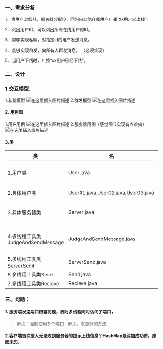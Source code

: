 
### 一、需求分析

1．当用户上线时，服务器分配ID，同时向其他在线用户广播“xx用户以上线”。

2．列出用户ID，可以列出所有在线用户的ID。

3．能够实现私聊，对指定id的用户发送消息。

4．能够实现群发，向所有人群发消息。 （必须实现）

5．当用户下线时，广播“xx用户已经下线”。
### 二、设计
### 1.交互模型.
1.私聊模型
![在这里插入图片描述](https://img-blog.csdnimg.cn/20200603212500595.png?x-oss-process=image/watermark,type_ZmFuZ3poZW5naGVpdGk,shadow_10,text_aHR0cHM6Ly9ibG9nLmNzZG4ubmV0L2phcnZhbjU=,size_16,color_FFFFFF,t_70)
2.群发模型
![在这里插入图片描述](https://img-blog.csdnimg.cn/20200603212513627.png?x-oss-process=image/watermark,type_ZmFuZ3poZW5naGVpdGk,shadow_10,text_aHR0cHM6Ly9ibG9nLmNzZG4ubmV0L2phcnZhbjU=,size_16,color_FFFFFF,t_70)
#### 2. 用例图
1.用户用例
![在这里插入图片描述](https://img-blog.csdnimg.cn/20200603200350341.png?x-oss-process=image/watermark,type_ZmFuZ3poZW5naGVpdGk,shadow_10,text_aHR0cHM6Ly9ibG9nLmNzZG4ubmV0L2phcnZhbjU=,size_16,color_FFFFFF,t_70)
2.服务器用例（感觉细节实现有点难搞）
![在这里插入图片描述](https://img-blog.csdnimg.cn/20200603211643401.png?x-oss-process=image/watermark,type_ZmFuZ3poZW5naGVpdGk,shadow_10,text_aHR0cHM6Ly9ibG9nLmNzZG4ubmV0L2phcnZhbjU=,size_16,color_FFFFFF,t_70)
#### 3.类

类|名|介绍|
--|--|--|
1.用户类|User.java |，其他User的父类，调用,Send类，Recieve类，实现用户功能
2.具体用户类|User01.java,User02.java,User03.java|new User()类，实现User的具体方法.
3.具体服务器类|Server.java|调用JudgeAndSendMessage实现服务器的功能
4.多线程工具类JudgeAndSendMessage|JudgeAndSendMessage.java|判断信息，选择返回的信息和用户.调用ServerSend实现发送功能.
5.多线程工具类ServerSend|ServerSend.java |实现服务器的发送功能
6.多线程工具类Send|Send.java|用户的发送功能|
7.多线程工具类Recieve|Recieve.java|实现用户的发送功能|

### 三、问题：
#### 1. 服务端发送端口阻塞问题，因为多线程同时访问了端口，
>解决：强制使用多个端口，解决，求更好的方法

#### 2.客户端首次登入无法收到服务器的提示上线信息？HashMap是添加成功的，原因未知.


